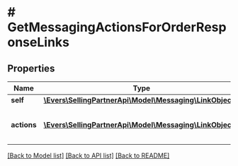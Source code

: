 # # GetMessagingActionsForOrderResponseLinks

## Properties

Name | Type | Description | Notes
------------ | ------------- | ------------- | -------------
**self** | [**\Evers\SellingPartnerApi\Model\Messaging\LinkObject**](LinkObject.md) |  |
**actions** | [**\Evers\SellingPartnerApi\Model\Messaging\LinkObject[]**](LinkObject.md) | Eligible actions for the specified amazonOrderId. |

[[Back to Model list]](../../README.md#models) [[Back to API list]](../../README.md#endpoints) [[Back to README]](../../README.md)
